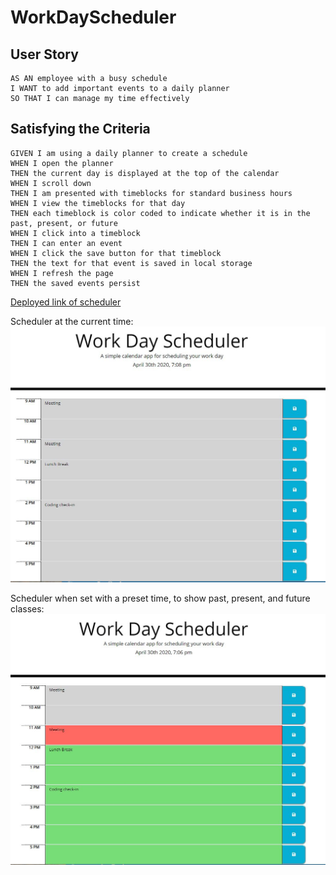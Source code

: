 # WorkDayScheduler

## User Story

```
AS AN employee with a busy schedule
I WANT to add important events to a daily planner
SO THAT I can manage my time effectively
```

## Satisfying the Criteria

```
GIVEN I am using a daily planner to create a schedule
WHEN I open the planner
THEN the current day is displayed at the top of the calendar
WHEN I scroll down
THEN I am presented with timeblocks for standard business hours
WHEN I view the timeblocks for that day
THEN each timeblock is color coded to indicate whether it is in the past, present, or future
WHEN I click into a timeblock
THEN I can enter an event
WHEN I click the save button for that timeblock
THEN the text for that event is saved in local storage
WHEN I refresh the page
THEN the saved events persist
```

[Deployed link of scheduler](https://linneagear.github.io/WorkDayScheduler/)


Scheduler at the current time:
![Scheduler at current time](./Assets/Capture.JPG)


Scheduler when set with a preset time, to show past, present, and future classes:
![Scheduler when set with a preset time, to show past, present, and future classes](./Assets/Capture2.JPG)